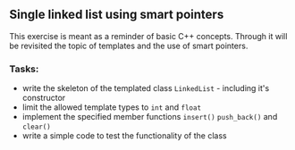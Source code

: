 ## Single linked list using smart pointers
This exercise is meant as a reminder of basic C++ concepts. Through it will be revisited the topic of templates and the use of smart pointers.
### Tasks: 
* write the skeleton of the templated class `LinkedList` - including it's constructor
* limit the allowed template types to `int` and `float`
* implement the specified member functions `insert()` `push_back()` and `clear()`
* write a simple code to test the functionality of the class